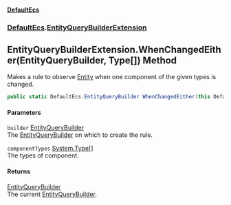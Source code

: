 #### [DefaultEcs](index.md 'index')
### [DefaultEcs](index.md#DefaultEcs 'DefaultEcs').[EntityQueryBuilderExtension](EntityQueryBuilderExtension.md 'DefaultEcs.EntityQueryBuilderExtension')
## EntityQueryBuilderExtension.WhenChangedEither(EntityQueryBuilder, Type[]) Method
Makes a rule to observe [Entity](Entity.md 'DefaultEcs.Entity') when one component of the given types is changed.  
```csharp
public static DefaultEcs.EntityQueryBuilder WhenChangedEither(this DefaultEcs.EntityQueryBuilder builder, params System.Type[] componentTypes);
```
#### Parameters
<a name='DefaultEcs_EntityQueryBuilderExtension_WhenChangedEither(DefaultEcs_EntityQueryBuilder_System_Type__)_builder'></a>
`builder` [EntityQueryBuilder](EntityQueryBuilder.md 'DefaultEcs.EntityQueryBuilder')  
The [EntityQueryBuilder](EntityQueryBuilder.md 'DefaultEcs.EntityQueryBuilder') on which to create the rule.
  
<a name='DefaultEcs_EntityQueryBuilderExtension_WhenChangedEither(DefaultEcs_EntityQueryBuilder_System_Type__)_componentTypes'></a>
`componentTypes` [System.Type](https://docs.microsoft.com/en-us/dotnet/api/System.Type 'System.Type')[[]](https://docs.microsoft.com/en-us/dotnet/api/System.Array 'System.Array')  
The types of component.
  
#### Returns
[EntityQueryBuilder](EntityQueryBuilder.md 'DefaultEcs.EntityQueryBuilder')  
The current [EntityQueryBuilder](EntityQueryBuilder.md 'DefaultEcs.EntityQueryBuilder').
